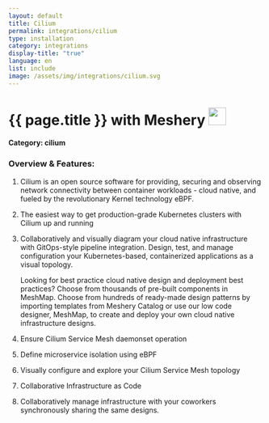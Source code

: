 ```yaml
---
layout: default
title: Cilium
permalink: integrations/cilium
type: installation
category: integrations
display-title: "true"
language: en
list: include
image: /assets/img/integrations/cilium.svg
---
```


<h1>{{ page.title }} with Meshery <img src="{{ page.image }}" style="width: 35px; height: 35px;" /></h1>


#### Category: cilium

### Overview & Features:
1. Cilium is an open source software for providing, securing and observing network connectivity between container workloads - cloud native, and fueled by the revolutionary Kernel technology eBPF.

2. The easiest way to get production-grade Kubernetes clusters with Cilium up and running

4. 
    Collaboratively and visually diagram your cloud native infrastructure with GitOps-style pipeline integration. Design, test, and manage configuration your Kubernetes-based, containerized applications as a visual topology.



    Looking for best practice cloud native design and deployment best practices? Choose from thousands of pre-built components in MeshMap. Choose from hundreds of ready-made design patterns by importing templates from Meshery Catalog or use our low code designer, MeshMap, to create and deploy your own cloud native infrastructure designs.



5. Ensure Cilium Service Mesh daemonset operation

6. Define microservice isolation using eBPF

7. Visually configure and explore your Cilium Service Mesh topology

8. Collaborative Infrastructure as Code

9. Collaboratively manage infrastructure with your coworkers synchronously sharing the same designs.

